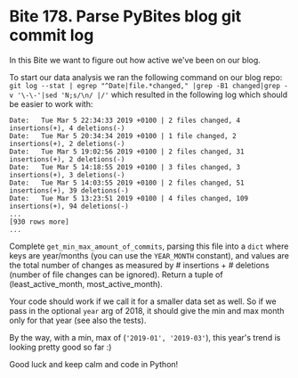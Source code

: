 # Bite 178. Parse PyBites blog git commit log

In this Bite we want to figure out how active we've been on our blog.

To start our data analysis we ran the following command on our blog repo: `git log --stat | egrep "^Date|file.*changed," |grep -B1 changed|grep -v '\-\-'|sed 'N;s/\n/ |/'` which resulted in the following log which should be easier to work with:

```
Date:   Tue Mar 5 22:34:33 2019 +0100 | 2 files changed, 4 insertions(+), 4 deletions(-)
Date:   Tue Mar 5 20:34:34 2019 +0100 | 1 file changed, 2 insertions(+), 2 deletions(-)
Date:   Tue Mar 5 19:02:56 2019 +0100 | 2 files changed, 31 insertions(+), 2 deletions(-)
Date:   Tue Mar 5 14:18:55 2019 +0100 | 3 files changed, 3 insertions(+), 3 deletions(-)
Date:   Tue Mar 5 14:03:55 2019 +0100 | 2 files changed, 51 insertions(+), 39 deletions(-)
Date:   Tue Mar 5 13:23:51 2019 +0100 | 4 files changed, 109 insertions(+), 94 deletions(-)
...
[930 rows more]
...
```

Complete `get_min_max_amount_of_commits`, parsing this file into a `dict` where keys are year/months (you can use the `YEAR_MONTH` constant), and values are the total number of changes as measured by # insertions + # deletions (number of file changes can be ignored). Return a tuple of (least_active_month, most_active_month).

Your code should work if we call it for a smaller data set as well. So if we pass in the optional `year` arg of 2018, it should give the min and max month only for that year (see also the tests).

By the way, with a min, max of (`'2019-01', '2019-03'`), this year's trend is looking pretty good so far :)

Good luck and keep calm and code in Python!
